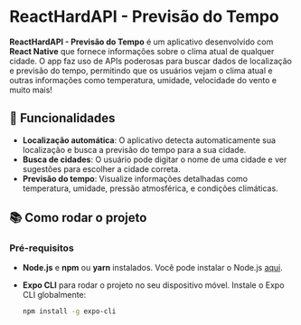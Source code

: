 # ReactHardAPI - Previsão do Tempo

**ReactHardAPI - Previsão do Tempo** é um aplicativo desenvolvido com **React Native** que fornece informações sobre o clima atual de qualquer cidade. O app faz uso de APIs poderosas para buscar dados de localização e previsão do tempo, permitindo que os usuários vejam o clima atual e outras informações como temperatura, umidade, velocidade do vento e muito mais!

## 🚀 Funcionalidades

- **Localização automática**: O aplicativo detecta automaticamente sua localização e busca a previsão do tempo para a sua cidade.
- **Busca de cidades**: O usuário pode digitar o nome de uma cidade e ver sugestões para escolher a cidade correta.
- **Previsão do tempo**: Visualize informações detalhadas como temperatura, umidade, pressão atmosférica, e condições climáticas.

## 📚 Como rodar o projeto

### Pré-requisitos

- **Node.js** e **npm** ou **yarn** instalados. Você pode instalar o Node.js [aqui](https://nodejs.org/).
- **Expo CLI** para rodar o projeto no seu dispositivo móvel. Instale o Expo CLI globalmente:

  ```bash
  npm install -g expo-cli
